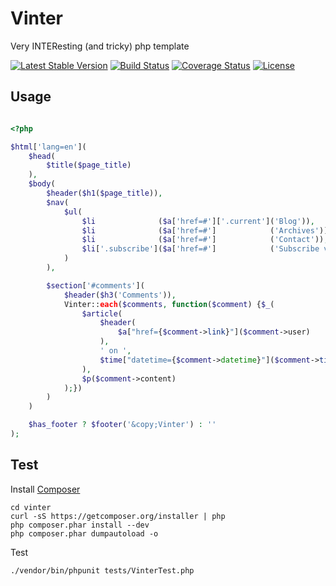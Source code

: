 Vinter
====

Very INTEResting (and tricky) php template

[![Latest Stable Version](https://poser.pugx.org/vinter/vinter/v/stable.png)](https://packagist.org/packages/vinter/vinter)
[![Build Status](https://travis-ci.org/zealotrunner/Vinter.png?branch=master)](https://travis-ci.org/zealotrunner/Vinter)
[![Coverage Status](https://coveralls.io/repos/zealotrunner/Vinter/badge.png?branch=master)](https://coveralls.io/r/zealotrunner/Vinter?branch=master)
[![License](https://poser.pugx.org/vinter/vinter/license.png)](https://packagist.org/packages/vinter/vinter)


Usage
-----

```php

<?php

$html['lang=en'](
    $head(
        $title($page_title)
    ),
    $body(
        $header($h1($page_title)),
        $nav(
            $ul(
                $li              ($a['href=#']['.current']('Blog')),
                $li              ($a['href=#']            ('Archives')),
                $li              ($a['href=#']            ('Contact')),
                $li['.subscribe']($a['href=#']            ('Subscribe via. RSS'))
            )
        ),

        $section['#comments'](
            $header($h3('Comments')),
            Vinter::each($comments, function($comment) {$_(
                $article(
                    $header(
                        $a["href={$comment->link}"]($comment->user)
                    ),
                    ' on ',
                    $time["datetime={$comment->datetime}"]($comment->time)
                ),
                $p($comment->content)
            );})
        )
    )

    $has_footer ? $footer('&copy;Vinter') : ''
);
```

Test
----

Install [Composer](https://github.com/composer/composer)
```shell
cd vinter
curl -sS https://getcomposer.org/installer | php
php composer.phar install --dev
php composer.phar dumpautoload -o
```

Test
```shell
./vendor/bin/phpunit tests/VinterTest.php
```

